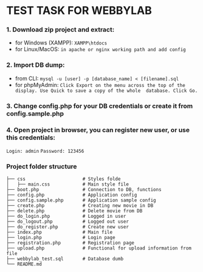 # TEST TASK FOR WEBBYLAB #

### 1. Download zip project and extract: ###
- for Windows (XAMPP): `XAMPP\htdocs`
- for Linux/MacOS: `in apache or nginx working path and add config`
### 2. Import DB dump: ###
- from CLI: `mysql -u [user] -p [database_name] < [filename].sql`
- for phpMyAdmin: `Click Export on the menu across the top of the display. Use Quick to save a copy of the whole 
database. Click Go.`
### 3. Change config.php for your DB credentials or create it from config.sample.php ###

### 4. Open project in browser, you can register new user, or use this credentials: ###
``Login: admin``
``Password: 123456``

### Project folder structure

    ├── css                     # Styles folde
    │   ├── main.css            # Main style file
    ├── boot.php                # Connection to DB, functions
    ├── config.php              # Application config
    ├── config.sample.php       # Application sample config
    ├── create.php              # Creating new movie in DB
    ├── delete.php              # Delete movie from DB
    ├── do_login.php            # Logged in user
    ├── do_logout.php           # Logged out user
    ├── do_register.php         # Create new user
    ├── index.php               # Main file
    ├── login.php               # Login page
    ├── registration.php        # Registration page
    ├── upload.php              # Functional for upload information from file
    ├── webbylab_test.sql       # Database dumb
    └── README.md